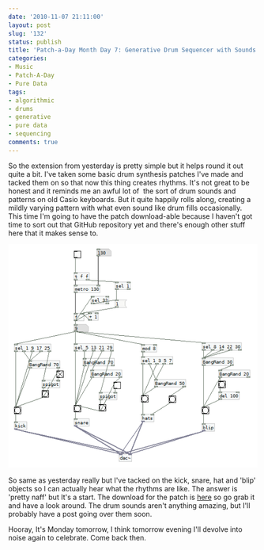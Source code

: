 ```yaml
---
date: '2010-11-07 21:11:00'
layout: post
slug: '132'
status: publish
title: 'Patch-a-Day Month Day 7: Generative Drum Sequencer with Sounds'
categories:
- Music
- Patch-A-Day
- Pure Data
tags:
- algorithmic
- drums
- generative
- pure data
- sequencing
comments: true
---
```


So the extension from yesterday is pretty simple but it helps round it out quite a bit. I've taken some basic drum synthesis patches I've made and tacked them on so that now this thing creates rhythms. It's not great to be honest and it reminds me an awful lot of  the sort of drum sounds and patterns on old Casio keyboards. But it quite happily rolls along, creating a mildly varying pattern with what even sound like drum fills occasionally. This time I'm going to have the patch download-able because I haven't got time to sort out that GitHub repository yet and there's enough other stuff here that it makes sense to.



![Generative Drum Sequencer with sounds](/a/2010-11-07-132/07-GenerativeDrums.png)

So same as yesterday really but I've tacked on the kick, snare, hat and 'blip' objects so I can actually hear what the rhythms are like. The answer is 'pretty naff' but It's a start. The download for the patch is [here](/a/2010-11-07-132/07-GenerativeDrums.zip) so go grab it and have a look around. The drum sounds aren't anything amazing, but I'll probably have a post going over them soon.

Hooray, It's Monday tomorrow, I think tomorrow evening I'll devolve into noise again to celebrate. Come back then.
